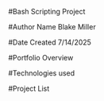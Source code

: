 #Bash Scripting Project

#Author Name
Blake Miller

#Date Created
7/14/2025

#Portfolio Overview



#Technologies used

#Project List
